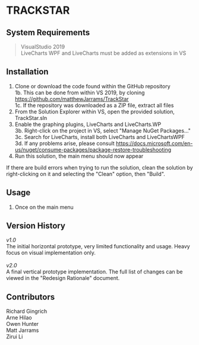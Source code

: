 # TRACKSTAR

## System Requirements
> VisualStudio 2019 </br>
> LiveCharts WPF and LiveCharts must be added as extensions in VS

## Installation
1. Clone or download the code found within the GitHub repository </br>
1b. This can be done from within VS 2019, by cloning https://github.com/matthewJarrams/TrackStar </br>
1c. If the repository was downloaded as a ZIP file, extract all files
2. From the Solution Explorer within VS, open the provided solution, TrackStar.sln
3. Enable the graphing plugins, LiveCharts and LiveCharts.WP </br>
3b. Right-click on the project in VS, select "Manage NuGet Packages..." </br>
3c. Search for LiveCharts, install both LiveCharts and LiveChartsWPF </br>
3d. If any problems arise, please consult https://docs.microsoft.com/en-us/nuget/consume-packages/package-restore-troubleshooting </br>
4. Run this solution, the main menu should now appear

If there are build errors when trying to run the solution, clean the solution by right-clicking on it and
selecting the "Clean" option, then "Build".

## Usage
1. Once on the main menu

## Version History
*v1.0* <br/>
The initial horizontal prototype, very limited functionality and usage.
Heavy focus on visual implementation only. </br>
</br>
*v2.0* </br>
A final vertical prototype implementation.
The full list of changes can be viewed in the "Redesign Rationale" document.</br>


## Contributors
Richard Gingrich <br/>
Arne Hilao <br/>
Owen Hunter <br/>
Matt Jarrams <br/>
Zirui Li <br/>
